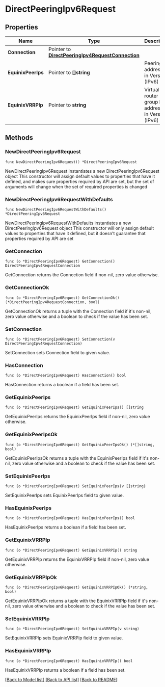 # DirectPeeringIpv6Request

## Properties

Name | Type | Description | Notes
------------ | ------------- | ------------- | -------------
**Connection** | Pointer to [**DirectPeeringIpv4RequestConnection**](DirectPeeringIpv4RequestConnection.md) |  | [optional] 
**EquinixPeerIps** | Pointer to **[]string** | Peering IP addresses in Version 6 (IPv6)  | [optional] 
**EquinixVRRPIp** | Pointer to **string** | Virtual router group IP addresses in Version 6 (IPv6)  | [optional] 

## Methods

### NewDirectPeeringIpv6Request

`func NewDirectPeeringIpv6Request() *DirectPeeringIpv6Request`

NewDirectPeeringIpv6Request instantiates a new DirectPeeringIpv6Request object
This constructor will assign default values to properties that have it defined,
and makes sure properties required by API are set, but the set of arguments
will change when the set of required properties is changed

### NewDirectPeeringIpv6RequestWithDefaults

`func NewDirectPeeringIpv6RequestWithDefaults() *DirectPeeringIpv6Request`

NewDirectPeeringIpv6RequestWithDefaults instantiates a new DirectPeeringIpv6Request object
This constructor will only assign default values to properties that have it defined,
but it doesn't guarantee that properties required by API are set

### GetConnection

`func (o *DirectPeeringIpv6Request) GetConnection() DirectPeeringIpv4RequestConnection`

GetConnection returns the Connection field if non-nil, zero value otherwise.

### GetConnectionOk

`func (o *DirectPeeringIpv6Request) GetConnectionOk() (*DirectPeeringIpv4RequestConnection, bool)`

GetConnectionOk returns a tuple with the Connection field if it's non-nil, zero value otherwise
and a boolean to check if the value has been set.

### SetConnection

`func (o *DirectPeeringIpv6Request) SetConnection(v DirectPeeringIpv4RequestConnection)`

SetConnection sets Connection field to given value.

### HasConnection

`func (o *DirectPeeringIpv6Request) HasConnection() bool`

HasConnection returns a boolean if a field has been set.

### GetEquinixPeerIps

`func (o *DirectPeeringIpv6Request) GetEquinixPeerIps() []string`

GetEquinixPeerIps returns the EquinixPeerIps field if non-nil, zero value otherwise.

### GetEquinixPeerIpsOk

`func (o *DirectPeeringIpv6Request) GetEquinixPeerIpsOk() (*[]string, bool)`

GetEquinixPeerIpsOk returns a tuple with the EquinixPeerIps field if it's non-nil, zero value otherwise
and a boolean to check if the value has been set.

### SetEquinixPeerIps

`func (o *DirectPeeringIpv6Request) SetEquinixPeerIps(v []string)`

SetEquinixPeerIps sets EquinixPeerIps field to given value.

### HasEquinixPeerIps

`func (o *DirectPeeringIpv6Request) HasEquinixPeerIps() bool`

HasEquinixPeerIps returns a boolean if a field has been set.

### GetEquinixVRRPIp

`func (o *DirectPeeringIpv6Request) GetEquinixVRRPIp() string`

GetEquinixVRRPIp returns the EquinixVRRPIp field if non-nil, zero value otherwise.

### GetEquinixVRRPIpOk

`func (o *DirectPeeringIpv6Request) GetEquinixVRRPIpOk() (*string, bool)`

GetEquinixVRRPIpOk returns a tuple with the EquinixVRRPIp field if it's non-nil, zero value otherwise
and a boolean to check if the value has been set.

### SetEquinixVRRPIp

`func (o *DirectPeeringIpv6Request) SetEquinixVRRPIp(v string)`

SetEquinixVRRPIp sets EquinixVRRPIp field to given value.

### HasEquinixVRRPIp

`func (o *DirectPeeringIpv6Request) HasEquinixVRRPIp() bool`

HasEquinixVRRPIp returns a boolean if a field has been set.


[[Back to Model list]](../README.md#documentation-for-models) [[Back to API list]](../README.md#documentation-for-api-endpoints) [[Back to README]](../README.md)


